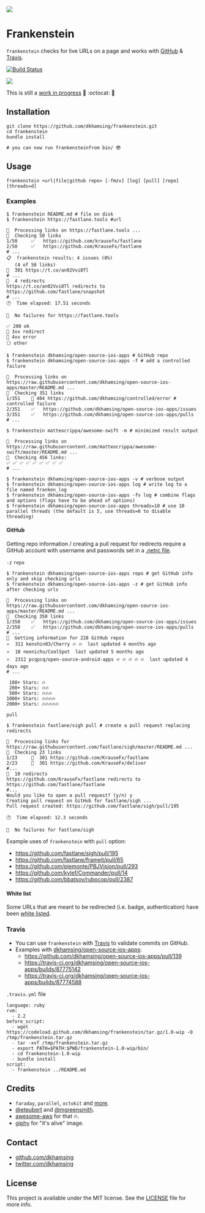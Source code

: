 ![](assets/its-alive.gif)

# Frankenstein

`frankenstein` checks for live URLs on a page and works with [GitHub](#github) & [Travis](#travis).

[![Build Status](https://travis-ci.org/dkhamsing/frankenstein.svg)](https://travis-ci.org/dkhamsing/frankenstein)

![](assets/demo.gif)

This is still a [work in progress](https://github.com/dkhamsing/frankenstein/pull/2) :runner: :octocat: :construction_worker:

## Installation

``` shell
git clone https://github.com/dkhamsing/frankenstein.git
cd frankenstein
bundle install

# you can now run frankensteinfrom bin/ 😎 
```

## Usage

``` shell
frankenstein <url|file|github repo> [-fmzv] [log] [pull] [repo] [threads=d]
```

### Examples

``` shell
$ frankenstein README.md # file on disk
$ frankenstein https://fastlane.tools #url

🏃  Processing links on https://fastlane.tools ...
🔎  Checking 50 links
1/50 	 ✅   https://github.com/krausefx/fastlane
2/50 	 ✅   https://github.com/KrauseFx/fastlane
# ...
📋  frankenstein results: 4 issues (8%)
   (4 of 50 links)
🔶  301 https://t.co/an02Vvi8Tl
# ...
🔶  4 redirects
https://t.co/an02Vvi8Tl redirects to
https://github.com/fastlane/snapshot
# ...
🕐  Time elapsed: 17.51 seconds

🏃  No failures for https://fastlane.tools
```

```
✅ 200 ok
🔶 3xx redirect
🔴 4xx error
⚪ other
```

``` shell
$ frankenstein dkhamsing/open-source-ios-apps # GitHub repo
$ frankenstein dkhamsing/open-source-ios-apps -f # add a controlled failure

🏃  Processing links on https://raw.githubusercontent.com/dkhamsing/open-source-ios-apps/master/README.md ...
🔎  Checking 351 links
1/351 	 🔴 404 https://github.com/dkhamsing/controlled/error # controlled failure
2/351 	 ✅   https://github.com/dkhamsing/open-source-ios-apps/issues
3/351 	 ✅   https://github.com/dkhamsing/open-source-ios-apps/pulls
# ...
```

``` shell
$ frankenstein matteocrippa/awesome-swift -m # minimized result output

🏃  Processing links on https://raw.githubusercontent.com/matteocrippa/awesome-swift/master/README.md ...
🔎  Checking 456 links:
✅ ✅ ✅ ✅ ✅ ✅ ✅ ✅ ✅ 
# ...
```

``` shell
$ frankenstein dkhamsing/open-source-ios-apps -v # verbose output
$ frankenstein dkhamsing/open-source-ios-apps log # write log to a file named franken_log
$ frankenstein dkhamsing/open-source-ios-apps -fv log # combine flags and options (flags have to be ahead of options)
$ frankenstein dkhamsing/open-source-ios-apps threads=10 # use 10 parallel threads (the default is 5, use threads=0 to disable threading)
```

#### GitHub

Getting repo information / creating a pull request for redirects require a GitHub account with username and passwords set in a [.netrc file](http://octokit.github.io/octokit.rb/#Using_a__netrc_file).

`-z` `repo`

``` shell
$ frankenstein dkhamsing/open-source-ios-apps repo # get GitHub info only and skip checking urls
$ frankenstein dkhamsing/open-source-ios-apps -z # get GitHub info after checking urls

🏃  Processing links on https://raw.githubusercontent.com/dkhamsing/open-source-ios-apps/master/README.md ...
🔎  Checking 350 links
1/350 	 ✅   https://github.com/dkhamsing/open-source-ios-apps/issues
2/350 	 ✅   https://github.com/dkhamsing/open-source-ios-apps/pulls
# ...
🔎  Getting information for 228 GitHub repos
⭐️  311 kenshin03/Cherry 🔥 🔥  last updated 4 months ago
⭐️  18 neonichu/CoolSpot  last updated 5 months ago
⭐️  2312 pcqpcq/open-source-android-apps 🔥 🔥 🔥 🔥 🔥  last updated 4 days ago
# ...
```

```
 100+ Stars: 🔥
 200+ Stars: 🔥🔥
 500+ Stars: 🔥🔥🔥
1000+ Stars: 🔥🔥🔥🔥
2000+ Stars: 🔥🔥🔥🔥🔥
```

`pull`

``` shell
$ frankenstein fastlane/sigh pull # create a pull request replacing redirects

🏃  Processing links for https://raw.githubusercontent.com/fastlane/sigh/master/README.md ...
🔎  Checking 23 links
1/23 	 🔶  301 https://github.com/KrauseFx/fastlane
2/23 	 🔶  301 https://github.com/KrauseFx/deliver
#...
🔶  10 redirects
https://github.com/KrauseFx/fastlane redirects to
https://github.com/fastlane/fastlane
#...
Would you like to open a pull request? (y/n) y
Creating pull request on GitHub for fastlane/sigh ...
Pull request created: https://github.com/fastlane/sigh/pull/195

🕐  Time elapsed: 12.3 seconds

🏃  No failures for fastlane/sigh
```

Example uses of `frankenstein` with `pull` option:

- https://github.com/fastlane/sigh/pull/195
- https://github.com/fastlane/frameit/pull/65
- https://github.com/piemonte/PBJVision/pull/293
- https://github.com/kylef/Commander/pull/14
- https://github.com/bbatsov/rubocop/pull/2387

#### White list

Some URLs that are meant to be redirected (i.e. badge, authentication) have been [white listed](lib/frankenstein/constants.rb).

### Travis

- You can use `frankenstein` with [Travis](https://travis-ci.org/) to validate commits on GitHub.
- Examples with [dkhamsing/open-source-ios-apps](https://github.com/dkhamsing/open-source-ios-apps):
  - https://github.com/dkhamsing/open-source-ios-apps/pull/139
  - https://travis-ci.org/dkhamsing/open-source-ios-apps/builds/87775142
  - https://travis-ci.org/dkhamsing/open-source-ios-apps/builds/87774588

`.travis.yml` file

```
language: ruby
rvm:
  - 2.2
before_script:
  - wget https://codeload.github.com/dkhamsing/frankenstein/tar.gz/1.0-wip -O /tmp/frankenstein.tar.gz
  - tar -xvf /tmp/frankenstein.tar.gz
  - export PATH=$PATH:$PWD/frankenstein-1.0-wip/bin/
  - cd frankenstein-1.0-wip
  - bundle install
script:  
  - frankenstein ../README.md
```

## Credits

- `faraday`, `parallel`, `octokit` and [more](lib/frankenstein.rb).
- [@eteubert](http://stackoverflow.com/questions/5532362/how-do-i-get-the-destination-url-of-a-shortened-url-using-ruby/20818142#20818142) and [@mgreensmith](http://mattgreensmith.net/2013/08/08/commit-directly-to-github-via-api-with-octokit/).
- [awesome-aws](https://github.com/donnemartin/awesome-aws) for that 🔥.
- [giphy](http://giphy.com/gifs/2MMB4JT8lokbS) for "it's alive" image.

## Contact

- [github.com/dkhamsing](https://github.com/dkhamsing)
- [twitter.com/dkhamsing](https://twitter.com/dkhamsing)

## License

This project is available under the MIT license. See the [LICENSE](LICENSE) file for more info.
